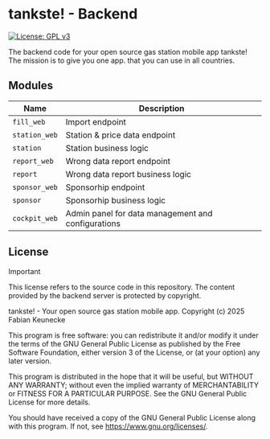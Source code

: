 tankste! - Backend
==================

[![License: GPL v3](https://img.shields.io/badge/License-GPLv3-blue.svg)](https://www.gnu.org/licenses/gpl-3.0)

The backend code for your open source gas station mobile app tankste! The mission is to give you one app. that you can use in all countries.

## Modules ##

| Name          | Description                                        |
| ------------- | -------------------------------------------------- |
| `fill_web`    | Import endpoint                                    |
| `station_web` | Station & price data endpoint                      |
| `station`     | Station business logic                             |
| `report_web`  | Wrong data report endpoint                         |
| `report`      | Wrong data report business logic                   |
| `sponsor_web` | Sponsorhip endpoint                                |
| `sponsor`     | Sponsorhip business logic                          |
| `cockpit_web` | Admin panel for data management and configurations |

## License ##

> [!IMPORTANT]
> This license refers to the source code in this repository. The content provided by the backend server is protected by copyright.

tankste! - Your open source gas station mobile app.
Copyright (c) 2025 Fabian Keunecke

This program is free software: you can redistribute it and/or modify
it under the terms of the GNU General Public License as published by
the Free Software Foundation, either version 3 of the License, or
(at your option) any later version.

This program is distributed in the hope that it will be useful,
but WITHOUT ANY WARRANTY; without even the implied warranty of
MERCHANTABILITY or FITNESS FOR A PARTICULAR PURPOSE. See the
GNU General Public License for more details.

You should have received a copy of the GNU General Public License
along with this program. If not, see <https://www.gnu.org/licenses/>.

